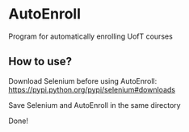 # AutoEnroll
Program for automatically enrolling UofT courses

## How to use?
Download Selenium before using AutoEnroll:
https://pypi.python.org/pypi/selenium#downloads

Save Selenium and AutoEnroll in the same directory

Done!

